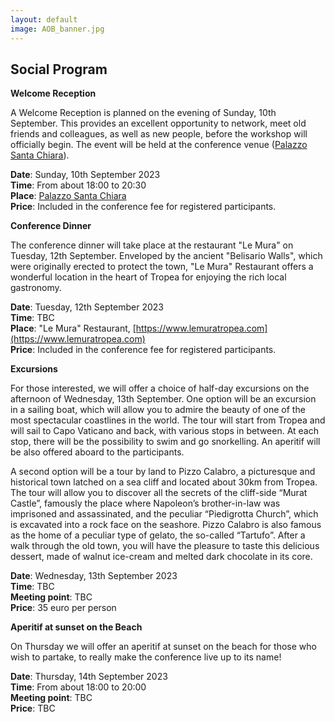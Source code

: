 ```yaml
---
layout: default
image: AOB_banner.jpg
---
```


## Social Program

<b>Welcome Reception</b><br>

A Welcome Reception is planned on the evening of Sunday, 10th September. This provides an excellent opportunity to network, meet old friends and colleagues, as well as new people, before the workshop will officially begin. The event will be held at the conference venue ([Palazzo Santa Chiara](/rooms/Palazzo-Santa-Chiara/)).

<b>Date</b>: Sunday, 10th September 2023<br>
<b>Time</b>: From about 18:00 to 20:30<br>
<b>Place</b>: [Palazzo Santa Chiara](/rooms/Palazzo-Santa-Chiara/)<br>
<b>Price</b>: Included in the conference fee for registered participants. 

<b>Conference Dinner</b><br>

The conference dinner will take place at the restaurant "Le Mura" on Tuesday, 12th September. Enveloped by the ancient "Belisario Walls", which were originally erected to protect the town, "Le Mura" Restaurant offers a wonderful location in the heart of Tropea for enjoying the rich local gastronomy. 

<b>Date</b>: Tuesday, 12th September 2023<br>
<b>Time</b>: TBC<br>
<b>Place</b>: "Le Mura" Restaurant, [https://www.lemuratropea.com](https://www.lemuratropea.com)<br>
<b>Price</b>: Included in the conference fee for registered participants. 

<b>Excursions</b><br>

For those interested, we will offer a choice of half-day excursions on the afternoon of Wednesday, 13th September.
One option will be an excursion in a sailing boat, which will allow you to admire the beauty of one of the most spectacular coastlines in the world. The tour will start from Tropea and will sail to Capo Vaticano and back, with various stops in between. At each stop, there will be the possibility to swim and go snorkelling. An aperitif will be also offered aboard to the participants.

A second option will be a tour by land to Pizzo Calabro, a picturesque and historical town latched on a sea cliff and located about 30km from Tropea. The tour will allow you to discover all the secrets of the cliff-side “Murat Castle”, famously the place where Napoleon’s brother-in-law was imprisoned and assassinated, and the peculiar “Piedigrotta Church”, which is excavated into a rock face on the seashore. Pizzo Calabro is also famous as the home of a peculiar type of gelato, the so-called “Tartufo”. After a walk through the old town, you will have the pleasure to taste this delicious dessert, made of walnut ice-cream and melted dark chocolate in its core.


<b>Date</b>: Wednesday, 13th September 2023<br>
<b>Time</b>: TBC<br>
<b>Meeting point</b>: TBC<br>
<b>Price</b>: 35 euro per person


<b>Aperitif at sunset on the Beach</b><br>

On Thursday we will offer an aperitif at sunset on the beach for those who wish to partake, to really make the conference live up to its name! 

<b>Date</b>: Thursday, 14th September 2023<br>
<b>Time</b>: From about 18:00 to 20:00<br>
<b>Meeting point</b>: TBC<br>
<b>Price</b>: TBC

